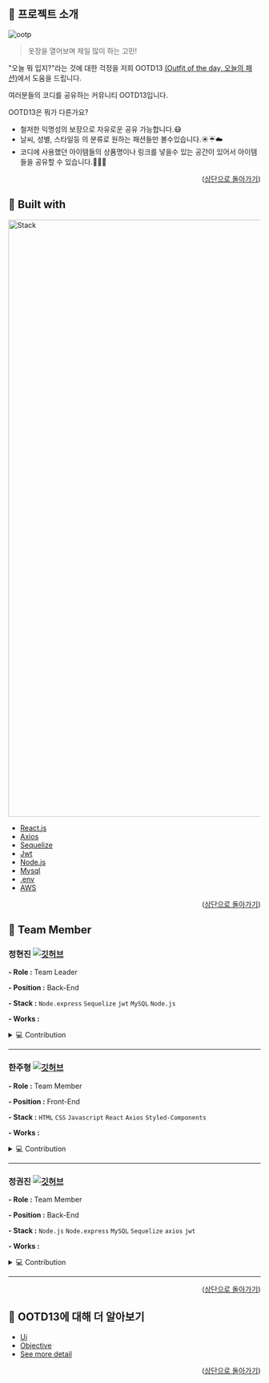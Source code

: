<div id="top"></div>

## :bell: 프로젝트 소개
![ootp](https://user-images.githubusercontent.com/39891496/150265387-0852d056-131a-4761-aa1f-6a903f5b307b.png)

>옷장을 열어보며 제일 많이 하는 고민!

"오늘 뭐 입지?"라는 것에 대한 걱정을 저희 OOTD13 <u>(Outfit of the day, 오늘의 패션)</u>에서 도움을 드립니다.

여러분들의 코디를 공유하는 커뮤니티 OOTD13입니다.

OOTD13은 뭐가 다른가요?
* 철저한 익명성의 보장으로 자유로운 공유 가능합니다.:mask:
* 날씨, 성별, 스타일등 의 분류로 원하는 패션들만 볼수있습니다.:sunny::umbrella::cloud:
* 코디에 사용했던 아이템들의 상품명이나 링크를 넣을수 있는 공간이 있어서 아이템들을 공유할 수 있습니다.:shoe::handbag::tshirt:

<p align="right">(<a href="#top">상단으로 돌아가기</a>)</p>

## :electric_plug: Built with
<img width="1189" alt="Stack" src="https://user-images.githubusercontent.com/87595062/150261829-7a1548d0-1571-42ec-8c74-ed8d99987533.png">

* [React.js](https://reactjs.org/)
* [Axios](https://axios-http.com/)
* [Sequelize](https://sequelize.org/)
* [Jwt](https://jwt.io/)
* [Node.js](https://nodejs.org/)
* [Mysql](https://www.mysql.com/)
* [.env](https://github.com/motdotla/dotenv)
* [AWS](https://aws.amazon.com/)

<p align="right">(<a href="#top">상단으로 돌아가기</a>)</p>

## :runner: Team Member

### 정현진 [![깃허브](https://img.shields.io/badge/GitHub-Jhin3283-181717?style=for-the-badge&logo=GitHub&logoColor=181717)](https://github.com/Jhin3283)
**- Role :** Team Leader

**- Position :** Back-End

**- Stack :** `Node.express` `Sequelize` `jwt` `MySQL` `Node.js` 

**- Works :**
<details>
<summary>💻 Contribution</summary>
<div markdown="1">
<ul>
<li>express, sequelize 사용 환경 설정</li>
<li>게시물 작성 페이지 구현</li>
<li>로그인, 소셜로그인, 로그아웃, 정보수정, 회원탈퇴 엔드포인트 구현</li>
<li>jwt를 이용한 토큰방식의 보안 인증 방식 구현</li>
</ul>
</div>
</details>
<hr>

### 한주형 [![깃허브](https://img.shields.io/badge/GitHub-MR.HANBEAN-181717?style=for-the-badge&logo=GitHub&logoColor=181717)](https://github.com/Mr-Hanbean)
**- Role :** Team Member

**- Position :** Front-End

**- Stack :** `HTML` `CSS` `Javascript` `React` `Axios` `Styled-Components`

**- Works :**
<details>
<summary>💻 Contribution</summary>
<div markdown="1">       
<ul>
<li> 로그인, 회원가입, 메인페이지 디자인 (Style-Component)</li>
<li> 로그인 기능 구현 </li>
<li> 회원가입 기능 구현 (일반 회원가입, 깃허브 Oauth 회원가입)</li>
<li> 회원탈퇴 / 패스워드 변경 / 로그아웃 기능 구현</li>
<li> 이메일, 비밀번호, 별명 정규식을 통한 중복 체크</li>
<li> 메인페이지 기능 구현</li>
<li>조회 필터 추가 및 삭제 기능 구현</li>
<li> 페이지네이션 기능 추가</li>
</ul>
</div>
</details>
<hr>

### 정권진 [![깃허브](https://img.shields.io/badge/GitHub-qwp0905-181717?style=for-the-badge&logo=GitHub&logoColor=181717)](https://github.com/qwp0905)
**- Role :** Team Member

**- Position :** Back-End

**- Stack :** `Node.js` `Node.express` `MySQL` `Sequelize` `axios` `jwt`

**- Works :**
<details>
<summary>💻 Contribution</summary>
<div markdown="1">  
<ul>
<li>express, sequelize 사용 환경 설정</li>
<li>메인 페이지에서 클라이언트의 요청에 따라 게시물 필터링 기능 구현</li>
<li>게시물 조회,작성,수정,삭제 엔드포인트 구현</li>
<li>서버 전반적인 에러핸들링</li>
</ul>
  </div>
  </details>
<hr>
<p align="right">(<a href="#top">상단으로 돌아가기</a>)</p>

## :mag_right: OOTD13에 대해 더 알아보기

* [Ui](https://github.com/codestates/OOTD13/wiki/UI#ui)
* [Objective](https://github.com/codestates/OOTD13/wiki/Requirements)
* [See more detail](https://github.com/codestates/OOTD13/wiki)

<p align="right">(<a href="#top">상단으로 돌아가기</a>)</p>
